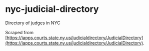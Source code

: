 # nyc-judicial-directory
Directory of judges in NYC

Scraped from [https://iapps.courts.state.ny.us/judicialdirectory/JudicialDirectory](https://iapps.courts.state.ny.us/judicialdirectory/JudicialDirectory).
